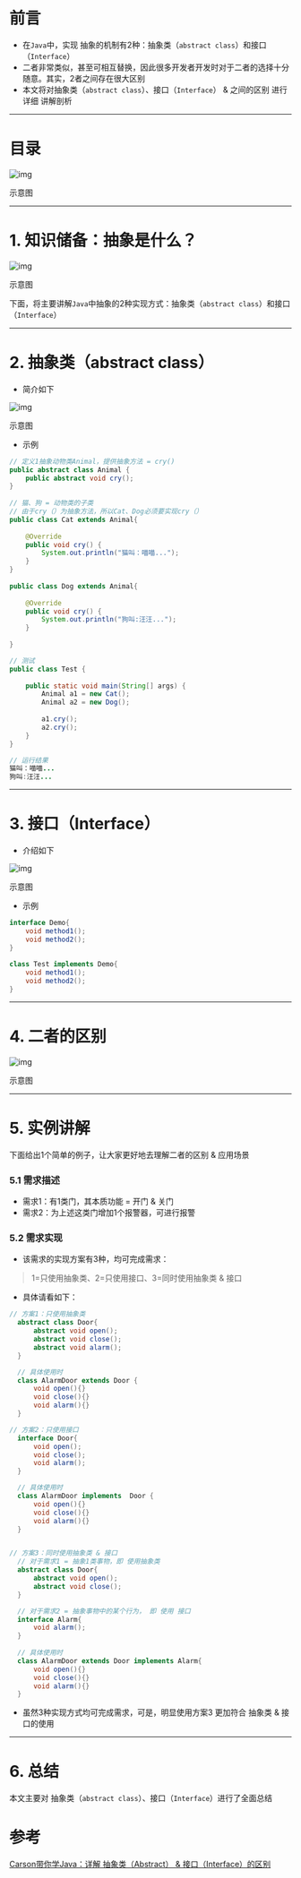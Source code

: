 # 前言

- 在`Java`中，实现 抽象的机制有2种：抽象类（`abstract class`）和接口（`Interface`）
- 二者非常类似，甚至可相互替换，因此很多开发者开发时对于二者的选择十分随意。其实，2者之间存在很大区别
- 本文将对抽象类（`abstract class`）、接口（`Interface`） & 之间的区别 进行详细 讲解剖析

------

# 目录

![img](https:////upload-images.jianshu.io/upload_images/944365-a1e1e9d25cc5ab64.png?imageMogr2/auto-orient/strip|imageView2/2/w/1200/format/webp)

示意图

------

# 1. 知识储备：抽象是什么？

![img](https:////upload-images.jianshu.io/upload_images/944365-ab1217fe0d3ec3cb.png?imageMogr2/auto-orient/strip|imageView2/2/w/1200/format/webp)

示意图

下面，将主要讲解`Java`中抽象的2种实现方式：抽象类（`abstract class`）和接口（`Interface`）

------

# 2. 抽象类（abstract class）

- 简介如下

![img](https:////upload-images.jianshu.io/upload_images/944365-c1cc6cae5128be59.png?imageMogr2/auto-orient/strip|imageView2/2/w/1200/format/webp)

示意图

- 示例



```java
// 定义1抽象动物类Animal，提供抽象方法 = cry()
public abstract class Animal {  
    public abstract void cry();  
}  
 
// 猫、狗 = 动物类的子类
// 由于cry（）为抽象方法，所以Cat、Dog必须要实现cry（）
public class Cat extends Animal{  
  
    @Override  
    public void cry() {  
        System.out.println("猫叫：喵喵...");  
    }  
}  
  
public class Dog extends Animal{  
  
    @Override  
    public void cry() {  
        System.out.println("狗叫:汪汪...");  
    }  
  
}  

// 测试
public class Test {  
  
    public static void main(String[] args) {  
        Animal a1 = new Cat();  
        Animal a2 = new Dog();  
          
        a1.cry();  
        a2.cry();  
    }  
}  

// 运行结果
猫叫：喵喵...  
狗叫:汪汪... 
```

------

# 3. 接口（Interface）

- 介绍如下

![img](https:////upload-images.jianshu.io/upload_images/944365-67662bed92c3133c.png?imageMogr2/auto-orient/strip|imageView2/2/w/1200/format/webp)

示意图

- 示例



```java
interface Demo{
    void method1();
    void method2();
}
  
class Test implements Demo{  
    void method1();
    void method2();
} 
```

------

# 4. 二者的区别

![img](https:////upload-images.jianshu.io/upload_images/944365-0ff5d61b5b2eeaf0.png?imageMogr2/auto-orient/strip|imageView2/2/w/1200/format/webp)

示意图

------

# 5. 实例讲解

下面给出1个简单的例子，让大家更好地去理解二者的区别 & 应用场景

### 5.1 需求描述

- 需求1：有1类门，其本质功能 = 开门 & 关门
- 需求2：为上述这类门增加1个报警器，可进行报警

### 5.2 需求实现

- 该需求的实现方案有3种，均可完成需求：

> 1=只使用抽象类、2=只使用接口、3=同时使用抽象类 & 接口

- 具体请看如下：



```java
// 方案1：只使用抽象类
  abstract class Door{  
      abstract void open();  
      abstract void close();  
      abstract void alarm();  
  }  

  // 具体使用时
  class AlarmDoor extends Door {  
      void open(){}  
      void close(){}  
      void alarm(){}  
  } 

// 方案2：只使用接口
  interface Door{  
      void open();  
      void close();  
      void alarm();  
  }  

  // 具体使用时
  class AlarmDoor implements  Door {  
      void open(){}  
      void close(){}  
      void alarm(){}  
  } 


// 方案3：同时使用抽象类 & 接口
  // 对于需求1 = 抽象1类事物，即 使用抽象类
  abstract class Door{  
      abstract void open();  
      abstract void close();  
  }  

  // 对于需求2 = 抽象事物中的某个行为， 即 使用 接口
  interface Alarm{  
      void alarm();  
  }  
  
  // 具体使用时
  class AlarmDoor extends Door implements Alarm{  
      void open(){}  
      void close(){}  
      void alarm(){}  
  } 
```

- 虽然3种实现方式均可完成需求，可是，明显使用方案3 更加符合 抽象类 & 接口的使用

------

# 6. 总结

本文主要对 抽象类（`abstract class`）、接口（`Interface`）进行了全面总结



# 参考

[Carson带你学Java：详解 抽象类（Abstract） & 接口（Interface）的区别](https://www.jianshu.com/p/d8f06ad45135)